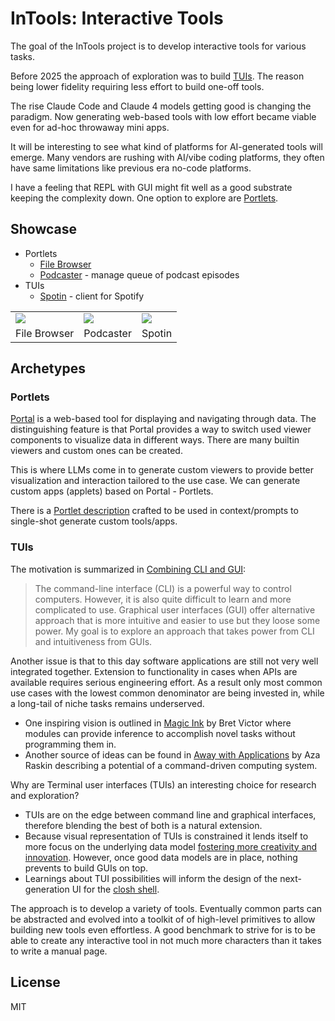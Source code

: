 # InTools: Interactive Tools

The goal of the InTools project is to develop interactive tools for various tasks.

Before 2025 the approach of exploration was to build [TUIs](#tuis).
The reason being lower fidelity requiring less effort to build one-off tools.

The rise Claude Code and Claude 4 models getting good is changing the paradigm.
Now generating web-based tools with low effort became viable even for ad-hoc throwaway mini apps.


It will be interesting to see what kind of platforms for AI-generated tools will emerge.
Many vendors are rushing with AI/vibe coding platforms,
they often have same limitations like previous era no-code platforms.

I have a feeling that REPL with GUI might fit well as a good substrate keeping the complexity down.
One option to explore are [Portlets](#portlets).

## Showcase

- Portlets
  - [File Browser](./tools/file-browser/)
  - [Podcaster](./tools/podcaster/) - manage queue of podcast episodes
- TUIs
  - [Spotin](./modules/spotin/) - client for Spotify

| | | |
| - | - | - |
| ![](./doc/img/file-browser.avif) | ![](./doc/img/podcaster.avif) | ![](./doc/img/spotin.avif) |
| File Browser | Podcaster | Spotin |



## Archetypes

### Portlets

[Portal](https://github.com/djblue/portal) is a web-based tool for displaying and navigating through data.
The distinguishing feature is that Portal provides a way to switch used viewer components to visualize data in different ways.
There are many builtin viewers and custom ones can be created.

This is where LLMs come in to generate custom viewers to provide better visualization and interaction tailored to the use case.
We can generate custom apps (applets) based on Portal - Portlets.

There is a [Portlet description](./doc/portlet.md) crafted to be used in context/prompts to single-shot generate custom tools/apps.

### TUIs

The motivation is summarized in [Combining CLI and GUI](https://dundalek.com/entropic/combining-cli-and-gui/):

> The command-line interface (CLI) is a powerful way to control computers. However, it is also quite difficult to learn and more complicated to use. Graphical user interfaces (GUI) offer alternative approach that is more intuitive and easier to use but they loose some power. My goal is to explore an approach that takes power from CLI and intuitiveness from GUIs.

Another issue is that to this day software applications are still not very well integrated together.  Extension to functionality in cases when APIs are available requires serious engineering effort. As a result only most common use cases with the lowest common denominator are being invested in, while a long-tail of niche tasks remains underserved.

- One inspiring vision is outlined in [Magic Ink](http://worrydream.com/MagicInk/#engineering_inference_from_the_environment) by Bret Victor where modules can provide inference to accomplish novel tasks without programming them in.  
- Another source of ideas can be found in [Away with Applications](https://dundalek.com/entropic/enso-launcher/) by Aza Raskin describing a potential of a command-driven computing system.

Why are Terminal user interfaces (TUIs) an interesting choice for research and exploration?
- TUIs are on the edge between command line and graphical interfaces, therefore blending the best of both is a natural extension.
- Because visual representation of TUIs is constrained it lends itself to more focus on the underlying data model [fostering more creativity and innovation](https://hbr.org/2019/11/why-constraints-are-good-for-innovation). However, once good data models are in place, nothing prevents to build GUIs on top.
- Learnings about TUI possibilities will inform the design of the next-generation UI for the [closh shell](https://github.com/dundalek/closh).

The approach is to develop a variety of tools. Eventually common parts can be abstracted and evolved into a toolkit of of high-level primitives to allow building new tools even effortless. A good benchmark to strive for is to be able to create any interactive tool in not much more characters than it takes to write a manual page.

## License

MIT

